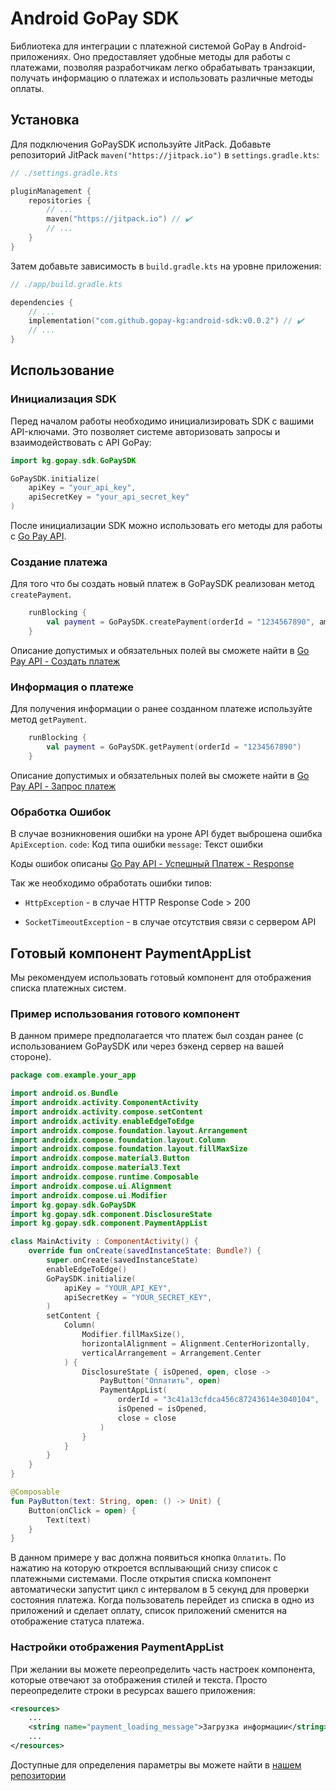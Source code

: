 # Android GoPay SDK

Библиотека для интеграции с платежной системой GoPay в Android-приложениях.
Оно предоставляет удобные методы для работы с платежами,
позволяя разработчикам легко обрабатывать транзакции,
получать информацию о платежах и использовать различные методы оплаты.

## Установка

Для подключения GoPaySDK используйте JitPack. Добавьте репозиторий JitPack `maven("https://jitpack.io")` в `settings.gradle.kts`:
```kotlin
// ./settings.gradle.kts

pluginManagement {
    repositories {
        // ...
        maven("https://jitpack.io") // ✔️
        // ...
    }
}
```
Затем добавьте зависимость в `build.gradle.kts` на уровне приложения:
```kotlin
// ./app/build.gradle.kts

dependencies {
    // ...
    implementation("com.github.gopay-kg:android-sdk:v0.0.2") // ✔️
    // ...
}
```

## Использование
### Инициализация SDK

Перед началом работы необходимо инициализировать SDK с вашими API-ключами. Это позволяет системе авторизовать запросы и взаимодействовать с API GoPay:
```kotlin
import kg.gopay.sdk.GoPaySDK

GoPaySDK.initialize(
    apiKey = "your_api_key",
    apiSecretKey = "your_api_secret_key"
)
```
После инициализации SDK можно использовать его методы для работы с [Go Pay API](https://doc.gopay.kg/v1/redoc-ui/).

### Создание платежа

Для того что бы создать новый платеж в GoPaySDK реализован метод `createPayment`.
```kotlin
    runBlocking {
        val payment = GoPaySDK.createPayment(orderId = "1234567890", amount = 100)    
    }
```
Описание допустимых и обязательных полей вы сможете найти в [Go Pay API - Создать платеж](https://doc.gopay.kg/v1/redoc-ui/#tag/Platezhi/operation/root_create)

### Информация о платеже
Для получения информации о ранее созданном платеже используйте метод `getPayment`.
```kotlin
    runBlocking {
        val payment = GoPaySDK.getPayment(orderId = "1234567890")    
    }
```
Описание допустимых и обязательных полей вы сможете найти в [Go Pay API - Запрос платеж](https://doc.gopay.kg/v1/redoc-ui/#tag/Platezhi/operation/query_create)

### Обработка Ошибок

В случае возникновения ошибки на уроне API будет выброшена ошибка `ApiException`.
`code`: Код типа ошибки
`message`: Текст ошибки

Коды ошибок описаны [Go Pay API - Успешный Платеж - Response](https://doc.gopay.kg/v1/redoc-ui/#tag/Platezhi/operation/root_create)

Так же необходимо обработать ошибки типов:

- `HttpException` - в случае HTTP Response Code > 200

- `SocketTimeoutException` - в случае отсутствия связи с сервером API

## Готовый компонент PaymentAppList
Мы рекомендуем использовать готовый компонент для отображения списка платежных систем.

### Пример использования готового компонент
В данном примере предполагается что платеж был создан ранее (с использованием GoPaySDK или через бэкенд сервер на вашей стороне).
```kotlin
package com.example.your_app

import android.os.Bundle
import androidx.activity.ComponentActivity
import androidx.activity.compose.setContent
import androidx.activity.enableEdgeToEdge
import androidx.compose.foundation.layout.Arrangement
import androidx.compose.foundation.layout.Column
import androidx.compose.foundation.layout.fillMaxSize
import androidx.compose.material3.Button
import androidx.compose.material3.Text
import androidx.compose.runtime.Composable
import androidx.compose.ui.Alignment
import androidx.compose.ui.Modifier
import kg.gopay.sdk.GoPaySDK
import kg.gopay.sdk.component.DisclosureState
import kg.gopay.sdk.component.PaymentAppList

class MainActivity : ComponentActivity() {
    override fun onCreate(savedInstanceState: Bundle?) {
        super.onCreate(savedInstanceState)
        enableEdgeToEdge()
        GoPaySDK.initialize(
            apiKey = "YOUR_API_KEY",
            apiSecretKey = "YOUR_SECRET_KEY",
        )
        setContent {
            Column(
                Modifier.fillMaxSize(),
                horizontalAlignment = Alignment.CenterHorizontally,
                verticalArrangement = Arrangement.Center
            ) {
                DisclosureState { isOpened, open, close ->
                    PayButton("Оплатить", open)
                    PaymentAppList(
                        orderId = "3c41a13cfdca456c87243614e3040104",
                        isOpened = isOpened,
                        close = close
                    )
                }
            }
        }
    }
}

@Composable
fun PayButton(text: String, open: () -> Unit) {
    Button(onClick = open) {
        Text(text)
    }
}
```
В данном примере у вас должна появиться кнопка `Оплатить`. По нажатию на которую откроется всплывающий снизу список с платежными системами.
После открытия списка компонент автоматически запустит цикл с интервалом в 5 секунд для проверки состояния платежа.
Когда пользователь перейдет из списка в одно из приложений и сделает оплату, список приложений сменится на отображение статуса платежа.

### Настройки отображения PaymentAppList
При желании вы можете переопределить часть настроек компонента, которые отвечают за отображения стилей и текста.
Просто переопределите строки в ресурсах вашего приложения:
```xml
<resources>
    ...
    <string name="payment_loading_message">Загрузка информации</string>
    ...
</resources>
```

Доступные для определения параметры вы можете найти в [нашем репозитории](https://github.com/gopay-kg/android-sdk/tree/main/sdk/src/main/res/values) 


